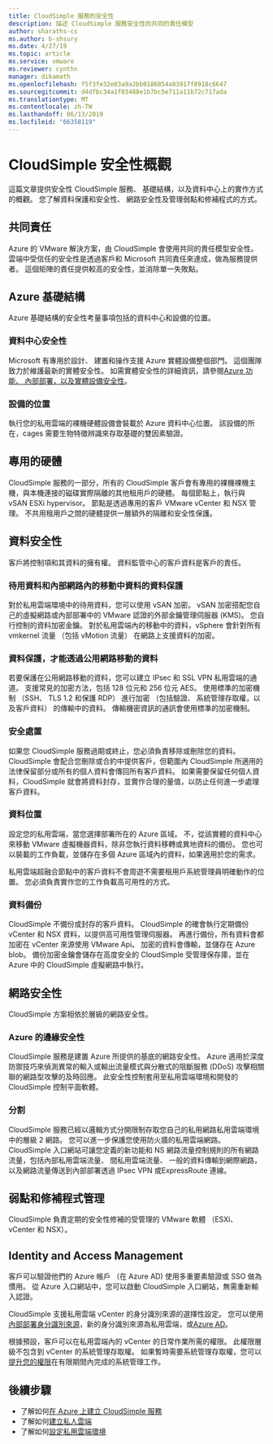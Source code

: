 ```yaml
---
title: CloudSimple 服務的安全性
description: 描述 CloudSimple 服務安全性的共同的責任模型
author: sharaths-cs
ms.author: b-shsury
ms.date: 4/27/19
ms.topic: article
ms.service: vmware
ms.reviewer: cynthn
manager: dikamath
ms.openlocfilehash: f5f3fe32e03a9a2bb0186854a83917f8918c6647
ms.sourcegitcommit: d4dfbc34a1f03488e1b7bc5e711a11b72c717ada
ms.translationtype: MT
ms.contentlocale: zh-TW
ms.lasthandoff: 06/13/2019
ms.locfileid: "66358119"
---
```

# <a name="cloudsimple-security-overview"></a>CloudSimple 安全性概觀

這篇文章提供安全性 CloudSimple 服務、 基礎結構，以及資料中心上的實作方式的概觀。  您了解資料保護和安全性、 網路安全性及管理弱點和修補程式的方式。

## <a name="shared-responsibility"></a>共同責任

Azure 的 VMware 解決方案，由 CloudSimple 會使用共同的責任模型安全性。 雲端中受信任的安全性是透過客戶和 Microsoft 共同責任來達成，做為服務提供者。 這個矩陣的責任提供較高的安全性，並消除單一失敗點。 

## <a name="azure-infrastructure"></a>Azure 基礎結構 

Azure 基礎結構的安全性考量事項包括的資料中心和設備的位置。 

### <a name="datacenter-security"></a>資料中心安全性 

Microsoft 有專用於設計、 建置和操作支援 Azure 實體設備整個部門。 這個團隊致力於維護最新的實體安全性。 如需實體安全性的詳細資訊，請參閱[Azure 功能、 內部部署，以及實體設備安全性](https://docs.microsoft.com/azure/security/azure-physical-security)。

### <a name="equipment-location"></a>設備的位置

執行您的私用雲端的裸機硬體設備會裝載於 Azure 資料中心位置。  該設備的所在，cages 需要生物特徵辨識來存取基礎的雙因素驗證。

## <a name="dedicated-hardware"></a>專用的硬體

CloudSimple 服務的一部分，所有的 CloudSimple 客戶會有專用的裸機裸機主機，與本機連接的磁碟實際隔離的其他租用戶的硬體。 每個節點上，執行與 vSAN ESXi hypervisor。 節點是透過專用的客戶 VMware vCenter 和 NSX 管理。 不共用租用戶之間的硬體提供一層額外的隔離和安全性保護。

## <a name="data-security"></a>資料安全性

客戶將控制項和其資料的擁有權。 資料監管中心的客戶資料是客戶的責任。

### <a name="data-protection-for-data-at-rest-and-data-in-motion-within-internal-networks"></a>待用資料和內部網路內的移動中資料的資料保護

對於私用雲端環境中的待用資料，您可以使用 vSAN 加密。 vSAN 加密搭配您自己的虛擬網路或內部部署中的 VMware 認證的外部金鑰管理伺服器 (KMS)。  您自行控制的資料加密金鑰。 對於私用雲端內的移動中的資料，vSphere 會針對所有 vmkernel 流量 （包括 vMotion 流量） 在網路上支援資料的加密。

### <a name="data-protection-for-data-that-is-required-to-move-through-public-networks"></a>資料保護，才能透過公用網路移動的資料

若要保護在公用網路移動的資料，您可以建立 IPsec 和 SSL VPN 私用雲端的通道。 支援常見的加密方法，包括 128 位元和 256 位元 AES。 使用標準的加密機制 （SSH、 TLS 1.2 和保護 RDP） 進行加密 （包括驗證、 系統管理存取權，以及客戶資料） 的傳輸中的資料。 傳輸機密資訊的通訊會使用標準的加密機制。

### <a name="secure-disposal"></a>安全處置 

如果您 CloudSimple 服務過期或終止，您必須負責移除或刪除您的資料。 CloudSimple 會配合您刪除或合約中提供客戶，但範圍內 CloudSimple 所適用的法律保留部分或所有的個人資料會傳回所有客戶資料。 如果需要保留任何個人資料，CloudSimple 就會將資料封存，並實作合理的量值，以防止任何進一步處理客戶資料。

### <a name="data-location"></a>資料位置

設定您的私用雲端，當您選擇部署所在的 Azure 區域。 不，從該實體的資料中心來移動 VMware 虛擬機器資料，除非您執行資料移轉或異地資料的備份。 您也可以裝載的工作負載，並儲存在多個 Azure 區域內的資料，如果適用於您的需求。

私用雲端超融合節點中的客戶資料不會周遊不需要租用戶系統管理員明確動作的位置。 您必須負責實作您的工作負載高可用性的方式。

### <a name="data-backups"></a>資料備份
CloudSimple 不備份或封存的客戶資料。 CloudSimple 的確會執行定期備份 vCenter 和 NSX 資料，以提供高可用性管理伺服器。 再進行備份，所有資料會都加密在 vCenter 來源使用 VMware Api。 加密的資料會傳輸，並儲存在 Azure blob。 備份加密金鑰會儲存在高度安全的 CloudSimple 受管理保存庫，並在 Azure 中的 CloudSimple 虛擬網路中執行。

## <a name="network-security"></a>網路安全性

CloudSimple 方案相依於層級的網路安全性。

### <a name="azure-edge-security"></a>Azure 的邊緣安全性

CloudSimple 服務是建置 Azure 所提供的基底的網路安全性。 Azure 適用於深度防禦技巧來偵測異常的輸入或輸出流量模式與分散式的阻斷服務 (DDoS) 攻擊相關聯的網路型攻擊的及時回應。 此安全性控制套用至私用雲端環境和開發的 CloudSimple 控制平面軟體。

### <a name="segmentation"></a>分割

CloudSimple 服務已經以邏輯方式分開限制存取您自己的私用網路私用雲端環境中的層級 2 網路。 您可以進一步保護您使用防火牆的私用雲端網路。 CloudSimple 入口網站可讓您定義的新功能和 NS 網路流量控制規則的所有網路流量，包括內部私用雲端流量、 間私用雲端流量、 一般的資料傳輸到網際網路，以及網路流量傳送到內部部署透過 IPsec VPN 或ExpressRoute 連線。

## <a name="vulnerability-and-patch-management"></a>弱點和修補程式管理 

CloudSimple 負責定期的安全性修補的受管理的 VMware 軟體 （ESXi、 vCenter 和 NSX）。

## <a name="identity-and-access-management"></a>Identity and Access Management

客戶可以驗證他們的 Azure 帳戶 （在 Azure AD) 使用多重要素驗證或 SSO 做為慣用。 從 Azure 入口網站中，您可以啟動 CloudSimple 入口網站，無需重新輸入認證。

CloudSimple 支援私用雲端 vCenter 的身分識別來源的選擇性設定。 您可以使用[內部部署身分識別來源](https://docs.azure.cloudsimple.com/set-vcenter-identity)，新的身分識別來源為私用雲端，或[Azure AD](https://docs.azure.cloudsimple.com/azure-ad)。

根據預設，客戶可以在私用雲端內的 vCenter 的日常作業所需的權限。 此權限層級不包含到 vCenter 的系統管理存取權。 如果暫時需要系統管理存取權，您可以[提升您的權限](https://docs.azure.cloudsimple.com/escalate-private-cloud-privileges)在有限期間內完成的系統管理工作。

## <a name="next-steps"></a>後續步驟

* 了解如何[在 Azure 上建立 CloudSimple 服務](quickstart-create-cloudsimple-service.md)
* 了解如何[建立私人雲端](https://docs.azure.cloudsimple.com/create-private-cloud/)
* 了解如何[設定私用雲端環境](quickstart-create-private-cloud.md)
